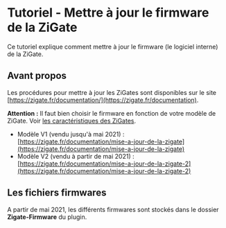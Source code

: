 # Tutoriel - Mettre à jour le firmware de la ZiGate

Ce tutoriel explique comment mettre à jour le firmware (le logiciel interne) de la ZiGate.

## Avant propos

Les procédures pour mettre à jour les ZiGates sont disponibles sur le site [https://zigate.fr/documentation/](https://zigate.fr/documentation).

__Attention :__ Il faut bien choisir le firmware en fonction de votre modèle de ZiGate. Voir [les caractéristiques des ZiGates](Info_Caracteristiques-des-ZiGates.md).

* Modèle V1 (vendu jusqu'à mai 2021) : [https://zigate.fr/documentation/mise-a-jour-de-la-zigate](https://zigate.fr/documentation/mise-a-jour-de-la-zigate)
* Modèle V2 (vendu à partir de mai 2021) : [https://zigate.fr/documentation/mise-a-jour-de-la-zigate-2](https://zigate.fr/documentation/mise-a-jour-de-la-zigate-2)


## Les fichiers firmwares

A partir de mai 2021, les différents firmwares sont stockés dans le dossier __Zigate-Firmware__ du plugin.
